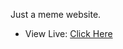 Just a meme website. 
- View Live: [Click Here](https://aayush-683.github.io/will-you-be-my-valentine/)

